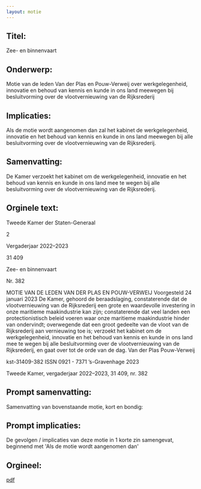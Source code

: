 ```yaml
---
layout: motie
---
```

## Titel:
Zee- en binnenvaart
## Onderwerp:
Motie van de leden Van der Plas en Pouw-Verweij over werkgelegenheid, innovatie en behoud van kennis en kunde in ons land meewegen bij besluitvorming over de vlootvernieuwing van de Rijksrederij 
## Implicaties:

Als de motie wordt aangenomen dan zal het kabinet de werkgelegenheid, innovatie en het behoud van kennis en kunde in ons land meewegen bij alle besluitvorming over de vlootvernieuwing van de Rijksrederij.
## Samenvatting:

De Kamer verzoekt het kabinet om de werkgelegenheid, innovatie en het behoud van kennis en kunde in ons land mee te wegen bij alle besluitvorming over de vlootvernieuwing van de Rijksrederij.
## Orginele text:


Tweede Kamer der Staten-Generaal

2

Vergaderjaar 2022–2023

31 409

Zee- en binnenvaart

Nr. 382

MOTIE VAN DE LEDEN VAN DER PLAS EN POUW-VERWEIJ
Voorgesteld 24 januari 2023
De Kamer,
gehoord de beraadslaging,
constaterende dat de vlootvernieuwing van de Rijksrederij een grote en
waardevolle investering in onze maritieme maakindustrie kan zijn;
constaterende dat veel landen een protectionistisch beleid voeren waar
onze maritieme maakindustrie hinder van ondervindt;
overwegende dat een groot gedeelte van de vloot van de Rijksrederij aan
vernieuwing toe is;
verzoekt het kabinet om de werkgelegenheid, innovatie en het behoud van
kennis en kunde in ons land mee te wegen bij alle besluitvorming over de
vlootvernieuwing van de Rijksrederij,
en gaat over tot de orde van de dag.
Van der Plas
Pouw-Verweij

kst-31409-382
ISSN 0921 - 7371
’s-Gravenhage 2023

Tweede Kamer, vergaderjaar 2022–2023, 31 409, nr. 382


## Prompt samenvatting:
Samenvatting van bovenstaande motie, kort en bondig:


## Prompt implicaties:
De gevolgen / implicaties van deze motie in 1 korte zin samengevat, beginnend met 'Als de motie wordt aangenomen dan' 

## Orgineel:
[pdf](https://gegevensmagazijn.tweedekamer.nl/OData/v4/2.0/Document(ef89ddf2-8882-406c-9524-d9a9dc6b204c)/resource)
